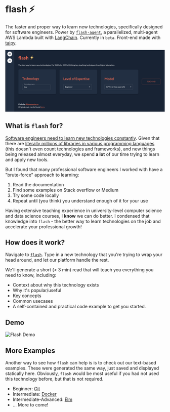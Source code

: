 # flash ⚡️
The faster and proper way to learn new technologies, specifically designed for software engineers. Power by [`flash-agent`](https://github.com/xoo-creative/flash-agent/tree/main), a parallelized, multi-agent AWS Lambda built with [LangChain](https://github.com/langchain-ai/langchain). Currently in `beta`. Front-end made with [taipy](https://github.com/Avaiga/taipy/).

![Flash Homepage](./static/flash_homepage.png "Flash Homepage")

## What is `flash` for?

[Software engineers need to learn new technologies constantly](https://www.reddit.com/r/AskEngineers/comments/t8qo2v/do_you_constantly_have_to_learn_new_stuff_as_a/). Given that there are [literally millions of libraries in various programming languages](https://www.codingem.com/what-is-a-library/) (this doesn't even count technologies and frameworks), and new things being released almost everyday, we spend **a lot** of our time trying to learn and apply new tools.

But I found that many professional software engineers I worked with have a "brute-force" approach to learning:

1. Read the documentation
2. Find some examples on Stack overflow or Medium
3. Try some code locally 
4. Repeat until (you think) you understand enough of it for your use

<!-- Not only is this an inefficient way of learning, it also does not work for engineers newer to the field, since this approach **relies** on parsing dense, technical documentation and "filling in the gaps" yourself. How could I learn a python package this way if I don't even know how to `pip install`? -->

Having extensive teaching experience in university-level computer science and data science courses, I **know** we can do better. I condensed that knowledge into `flash` - the better way to learn technologies on the job and accelerate your professional growth!

## How does it work?

Navigate to [`flash`](https://tommysteryy-flash-b4977b4fbac5.herokuapp.com/). Type in a new technology that you're trying to wrap your head around, and let our platform handle the rest. 

We'll generate a short (< 3 min) read that will teach you everything you need to know, including:

- Context about why this technology exists
- Why it's popular/useful
- Key concepts
- Common usecases
- A self-contained and practical code example to get you started.
  
## Demo

![Flash Demo](./static/flash_demo.gif "Flash Demo")

## More Examples

Another way to see how `flash` can help is is to check out our text-based examples. These were generated the same way, just saved and displayed statically here. Obviously, `flash` would be most useful if you had not used this technology before, but that is not required.

- Beginner: [Git](./flash/text-examples/git/)
- Intermediate: [Docker](./flash/text-examples/docker/)
- Intermediate-Advanced: [Elm](./flash/text-examples/elm/)
- ... More to come!